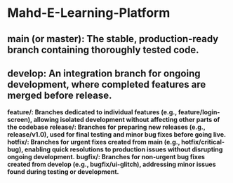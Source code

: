 # Mahd-E-Learning-Platform


## **main (or master): The stable, production-ready branch containing thoroughly tested code.**
## **develop: An integration branch for ongoing development, where completed features are merged before release.**
**feature/: Branches dedicated to individual features (e.g., feature/login-screen), allowing isolated development without affecting other parts of the codebase**
**release/: Branches for preparing new releases (e.g., release/v1.0), used for final testing and minor bug fixes before going live.**
**hotfix/: Branches for urgent fixes created from main (e.g., hotfix/critical-bug), enabling quick resolutions to production issues without disrupting ongoing development.**
**bugfix/: Branches for non-urgent bug fixes created from develop (e.g., bugfix/ui-glitch), addressing minor issues found during testing or development.**
